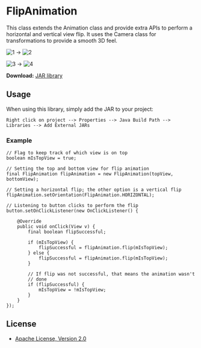 FlipAnimation
=============

This class extends the Animation class and provide extra APIs to perform a horizontal and vertical view flip. It uses the Camera class for transformations to provide a smooth 3D feel.

![1] -> ![2]

![3] -> ![4]

**Download:** [JAR library](https://github.com/downloads/herroWorld/FlipAnimation/flipanimation_1.0.jar)

## Usage
When using this library, simply add the JAR to your project:

```
Right click on project --> Properties --> Java Build Path --> Libraries --> Add External JARs
```

### Example
```
// Flag to keep track of which view is on top
boolean mIsTopView = true;

// Setting the top and bottom view for flip animation
final FlipAnimation flipAnimation = new FlipAnimation(topView, bottomView);

// Setting a horizontal flip; the other option is a vertical flip
flipAnimation.setOrientation(FlipAnimation.HORIZONTAL);

// Listening to button clicks to perform the flip
button.setOnClickListener(new OnClickListener() {

    @Override
    public void onClick(View v) {
        final boolean flipSuccessful;

        if (mIsTopView) {
            flipSuccessful = flipAnimation.flip(mIsTopView);
        } else {
            flipSuccessful = flipAnimation.flip(mIsTopView);
        }

        // If flip was not successful, that means the animation wasn't
        // done
        if (flipSuccessful) {
            mIsTopView = !mIsTopView;
        }
    }
});
```

## License
* [Apache License, Version 2.0](http://www.apache.org/licenses/LICENSE-2.0.html)

 [1]: https://github.com/downloads/herroWorld/FlipAnimation/flipAnimationExample1.png
 [2]: https://github.com/downloads/herroWorld/FlipAnimation/flipAnimationExample2.png
 [3]: https://github.com/downloads/herroWorld/FlipAnimation/flipAnimationExample2.png
 [4]: https://github.com/downloads/herroWorld/FlipAnimation/flipAnimationExample2.png
